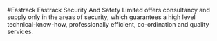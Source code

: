 #Fastrack
Fastrack Security And Safety Limited offers consultancy and supply only in the areas of security, which guarantees a high level technical-know-how, professionally efficient, co-ordination and quality services.